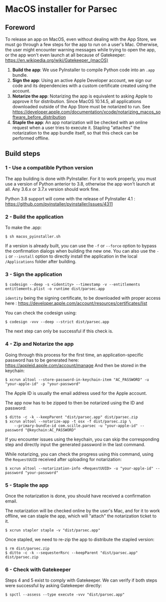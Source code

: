 MacOS installer for Parsec
==========================

Foreword
--------

To release an app on MacOS, even without dealing with the App Store, we must go through a few steps for the app to run on a user's Mac. Otherwise, the user might encounter warning messages while trying to open the app, or the app won't even launch at all because of Gatekeeper: https://en.wikipedia.org/wiki/Gatekeeper_(macOS)

1. __Build the app__: We use PyInstaller to compile Python code into an `.app` bundle.
2. __Sign the app__: Using an active Apple Developer account, we sign our code and its dependencies with a custom certificate created using the account.
3. __Notarize the app__: Notarizing the app is equivalent to asking Apple to approve it for distribution. Since MacOS 10.14.5, all applications downloaded outside of the App Store must be notarized to run. See https://developer.apple.com/documentation/xcode/notarizing_macos_software_before_distribution
4. __Staple the app__: An app notarization will be checked with an online request when a user tries to execute it. Stapling "attaches" the notarization to the app bundle itself, so that this check can be performed offline.

Build steps
-----------

### 1 - Use a compatible Python version

The app building is done with PyInstaller. For it to work properly, you must use a version of Python anterior to 3.8, otherwise the app won't launch at all. Any 3.6.x or 3.7.x version should work fine.

Python 3.8 support will come with the release of PyInstaller 4.1 : https://github.com/pyinstaller/pyinstaller/issues/4311


### 2 - Build the application

To make the .app:

```shell
$ sh macos_pyinstaller.sh
```

If a version is already built, you can use the `-f` or `--force` option to bypass the confirmation dialogs when building the new one.
You can also use the `-i` or `--install` option to directly install the application in the local `/Applications` folder after building.


### 3 - Sign the application

```shell
$ codesign --deep -s <identity> --timestamp -v --entitlements entitlements.plist -o runtime dist/parsec.app
```

`identity` being the signing certificate, to be downloaded with proper access here : https://developer.apple.com/account/resources/certificates/list

You can check the codesign using:
```shell
$ codesign -vvv --deep --strict dist/parsec.app
```
The next step can only be successful if this check is.


### 4 - Zip and Notarize the app

Going through this process for the first time, an application-specific password has to be generated here:
https://appleid.apple.com/account/manage
And then be stored in the keychain:
```shell
$ xcrun altool --store-password-in-keychain-item "AC_PASSWORD" -u "your-apple-id" -p "your-password"
```

The Apple ID is usually the email address used for the Apple account.

The app now has to be zipped to then be notarized using the ID and password:

```shell
$ ditto -c -k --keepParent "dist/parsec.app" dist/parsec.zip
$ xcrun altool --notarize-app -t osx -f dist/parsec.zip \
    --primary-bundle-id com.scille.parsec -u "your-apple-id" --password "@keychain:AC_PASSWORD"
```

If you encounter issues using the keychain, you can skip the corresponding step and directly input the generated password in the last command.

While notarizing, you can check the progress using this command, using the `RequestUUID` received after uploading for notarization:

```shell
$ xcrun altool --notarization-info <RequestUUID> -u "your-apple-id" --password "your-password"
```


### 5 - Staple the app

Once the notarization is done, you should have received a confirmation email.

The notarization will be checked online by the user's Mac, and for it to work offline, we can staple the app, which will "attach" the notarization ticket to it.

```shell
$ xcrun stapler staple -v "dist/parsec.app"
```

Once stapled, we need to re-zip the app to distribute the stapled version:

```shell
$ rm dist/parsec.zip
$ ditto -c -k --sequesterRsrc --keepParent "dist/parsec.app" dist/parsec.zip
```


### 6 - Check with Gatekeeper

Steps 4 and 5 exist to comply with Gatekeeper.
We can verify if both steps were successful by asking Gatekeeper directly:

```shell
$ spctl --assess --type execute -vvv "dist/parsec.app"
```
